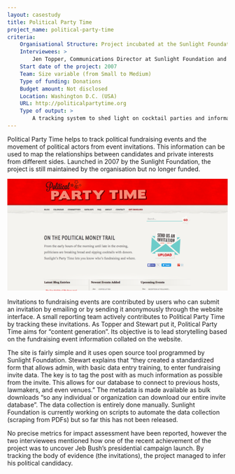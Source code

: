 ```yaml
---
layout: casestudy
title: Political Party Time
project_name: political-party-time
criteria:
    Organisational Structure: Project incubated at the Sunlight Foundation
    Interviewees: >
        Jen Topper, Communications Director at Sunlight Foundation and Joshua Stewart, Deputy Communications Director at Sunlight Foundation
    Start date of the project: 2007
    Team: Size variable (from Small to Medium)
    Type of funding: Donations
    Budget amount: Not disclosed
    Location: Washington D.C. (USA)
    URL: http://politicalpartytime.org
    Type of output: >
        A tracking system to shed light on cocktail parties and informal meetings organized to raise money for political campaigns or influence candidates through lobbying
---
```


Political Party Time helps to track political fundraising events and the movement of political actors from event invitations. This information can be used to map the relationships between candidates and private interests from different sides. Launched in 2007 by the Sunlight Foundation, the project is still maintained by the organisation but no longer funded.

![](images/political_party_time.png)

Invitations to fundraising events are contributed by users who can submit an invitation by emailing or by sending it anonymously through the website interface. A small reporting team actively contributes to Political Party Time by tracking these invitations. As Topper and Stewart put it, Political Party Time aims for “content generation”. Its objective is to lead storytelling based on the fundraising event information collated on the website.
 
The site is fairly simple and it uses open source tool programmed by Sunlight Foundation. Stewart explains that “they created a standardized form that allows admin, with basic data entry training, to enter fundraising invite data. The key is to tag the post with as much information as possible from the invite. This allows for our database to connect to previous hosts, lawmakers, and even venues.” The metadata is made available as bulk downloads “so any individual or organization can download our entire invite database”. The data collection is entirely done manually. Sunlight Foundation is currently working on scripts to automate the data collection (scraping from PDFs) but so far this has not been released.

No precise metrics for impact assessment have been reported, however the two interviewees mentioned how one of the recent achievement of the project was to uncover Jeb Bush’s presidential campaign launch. By tracking the body of evidence (the invitations), the project managed to infer his political candidacy.
